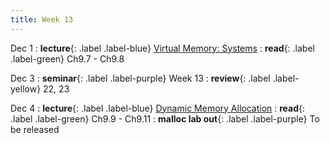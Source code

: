 ```yaml
---
title: Week 13
---
```


Dec 1
: **lecture**{: .label .label-blue} [Virtual Memory: Systems](/ICS-Fall25/assets/lec/20-VM2.pdf)
  : **read**{: .label .label-green} Ch9.7 - Ch9.8

Dec 3
: **seminar**{: .label .label-purple} Week 13
  : **review**{: .label .label-yellow} 22, 23

Dec 4
: **lecture**{: .label .label-blue} [Dynamic Memory Allocation](/ICS-Fall25/assets/lec/21-DMM.pdf)
  : **read**{: .label .label-green} Ch9.9 - Ch9.11
: **malloc lab out**{: .label .label-purple} To be released